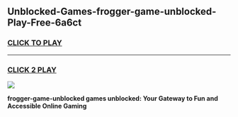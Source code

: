 
## Unblocked-Games-frogger-game-unblocked-Play-Free-6a6ct
<h3>
<a href="https://premium76.site?title=frogger-game-unblocked&ref=18A1">CLICK TO PLAY</a></h3>
<hr>

<h3>
<a href="https://premium76.site?title=frogger-game-unblocked&ref=18A1">CLICK 2 PLAY</a>
  
</h3>

<a href="https://premium76.site?title=frogger-game-unblocked&ref=18A1"><img src="https://clearcache.store/games.png"></a>


**frogger-game-unblocked games unblocked: Your Gateway to Fun and Accessible Online Gaming**
